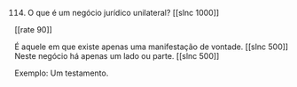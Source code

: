 114. O que é um negócio jurídico unilateral?
[[slnc 1000]]

[[rate 90]]

É aquele em que existe apenas uma manifestação de vontade.
[[slnc 500]]
Neste negócio há apenas um lado ou parte.
[[slnc 500]]

Exemplo: Um testamento.

